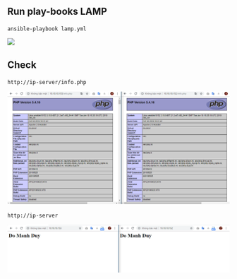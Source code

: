 ## Run play-books LAMP

```
ansible-playbook lamp.yml
```

![](../images/img-play-books/Screenshot_285.png)

## Check 

```
http://ip-server/info.php
```

![](../img-play-books/Screenshot_286.png)

```
http://ip-server
```

![](../img-play-books/Screenshot_287.png)

